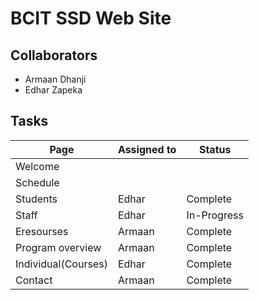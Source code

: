 # BCIT SSD Web Site

## Collaborators
* Armaan Dhanji
* Edhar Zapeka

## Tasks

Page  | Assigned to | Status
------|------- | -------------
Welcome  | 
Schedule  | 
Students  | Edhar | Complete
Staff  | Edhar | In-Progress
Eresourses  | Armaan | Complete
Program overview  | Armaan | Complete
Individual(Courses)  | Edhar | Complete
Contact  | Armaan | Complete

